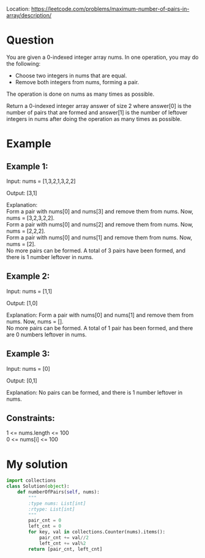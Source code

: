 Location: https://leetcode.com/problems/maximum-number-of-pairs-in-array/description/
# Question
You are given a 0-indexed integer array nums. In one operation, you may do the following:

- Choose two integers in nums that are equal.
- Remove both integers from nums, forming a pair.

The operation is done on nums as many times as possible.

Return a 0-indexed integer array answer of size 2 where answer[0] is the number of pairs that are formed and answer[1] is the number of leftover integers in nums after doing the operation as many times as possible.
 
# Example

## Example 1:

Input: nums = [1,3,2,1,3,2,2]

Output: [3,1]

Explanation:\
Form a pair with nums[0] and nums[3] and remove them from nums. Now, nums = [3,2,3,2,2].\
Form a pair with nums[0] and nums[2] and remove them from nums. Now, nums = [2,2,2].\
Form a pair with nums[0] and nums[1] and remove them from nums. Now, nums = [2].\
No more pairs can be formed. A total of 3 pairs have been formed, and there is 1 number leftover in nums.

## Example 2:

Input: nums = [1,1]

Output: [1,0]

Explanation: Form a pair with nums[0] and nums[1] and remove them from nums. Now, nums = [].\
No more pairs can be formed. A total of 1 pair has been formed, and there are 0 numbers leftover in nums.

## Example 3:

Input: nums = [0]

Output: [0,1]

Explanation: No pairs can be formed, and there is 1 number leftover in nums.

## Constraints:

1 <= nums.length <= 100\
0 <= nums[i] <= 100
 

# My solution
```python
import collections
class Solution(object):
    def numberOfPairs(self, nums):
        """
        :type nums: List[int]
        :rtype: List[int]
        """
        pair_cnt = 0
        left_cnt = 0
        for key, val in collections.Counter(nums).items():
            pair_cnt += val//2
            left_cnt += val%2
        return [pair_cnt, left_cnt]
        
```
